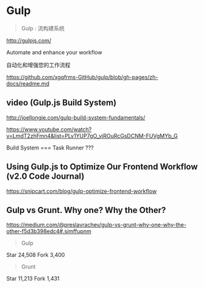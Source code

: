 # Gulp  

> Gulp : 流构建系统  

http://gulpjs.com/

Automate and enhance your workflow  

自动化和增强您的工作流程  

https://github.com/xgqfrms-GitHub/gulp/blob/gh-pages/zh-docs/readme.md



## video (Gulp.js Build System)  
http://joellongie.com/gulp-build-system-fundamentals/  

https://www.youtube.com/watch?v=LmdT2zhFmn4&list=PLv1YUP7gO_viROuRcGsDCNM-FUVgMYb_G  

Build System === Task Runner ???



## Using Gulp.js to Optimize Our Frontend Workflow (v2.0 Code Journal)  
https://snipcart.com/blog/gulp-optimize-frontend-workflow  

## Gulp vs Grunt. Why one? Why the Other?

https://medium.com/@preslavrachev/gulp-vs-grunt-why-one-why-the-other-f5d3b398edc4#.simffupnm  



> Gulp  

Star 24,508
Fork 3,400

> Grunt  

Star 11,213
Fork 1,431






